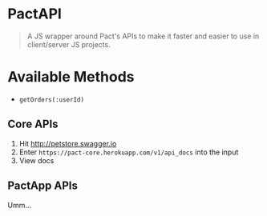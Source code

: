 PactAPI
=======

> A JS wrapper around Pact's APIs to make it faster and easier to use in client/server JS projects.


Available Methods
=================

- `getOrders(:userId)`


Core APIs
---------

1. Hit http://petstore.swagger.io
1. Enter `https://pact-core.herokuapp.com/v1/api_docs` into the input
1. View docs

PactApp APIs
------------

Umm...
